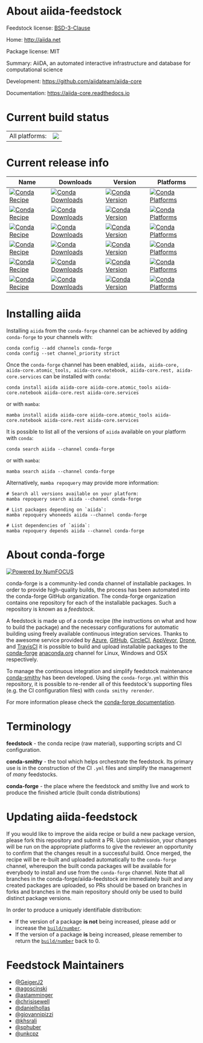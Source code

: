 About aiida-feedstock
=====================

Feedstock license: [BSD-3-Clause](https://github.com/conda-forge/aiida-core-feedstock/blob/main/LICENSE.txt)

Home: http://aiida.net

Package license: MIT

Summary: AiiDA, an automated interactive infrastructure and database for computational science

Development: https://github.com/aiidateam/aiida-core

Documentation: https://aiida-core.readthedocs.io

Current build status
====================


<table><tr><td>All platforms:</td>
    <td>
      <a href="https://dev.azure.com/conda-forge/feedstock-builds/_build/latest?definitionId=2337&branchName=main">
        <img src="https://dev.azure.com/conda-forge/feedstock-builds/_apis/build/status/aiida-core-feedstock?branchName=main">
      </a>
    </td>
  </tr>
</table>

Current release info
====================

| Name | Downloads | Version | Platforms |
| --- | --- | --- | --- |
| [![Conda Recipe](https://img.shields.io/badge/recipe-aiida-green.svg)](https://anaconda.org/conda-forge/aiida) | [![Conda Downloads](https://img.shields.io/conda/dn/conda-forge/aiida.svg)](https://anaconda.org/conda-forge/aiida) | [![Conda Version](https://img.shields.io/conda/vn/conda-forge/aiida.svg)](https://anaconda.org/conda-forge/aiida) | [![Conda Platforms](https://img.shields.io/conda/pn/conda-forge/aiida.svg)](https://anaconda.org/conda-forge/aiida) |
| [![Conda Recipe](https://img.shields.io/badge/recipe-aiida--core-green.svg)](https://anaconda.org/conda-forge/aiida-core) | [![Conda Downloads](https://img.shields.io/conda/dn/conda-forge/aiida-core.svg)](https://anaconda.org/conda-forge/aiida-core) | [![Conda Version](https://img.shields.io/conda/vn/conda-forge/aiida-core.svg)](https://anaconda.org/conda-forge/aiida-core) | [![Conda Platforms](https://img.shields.io/conda/pn/conda-forge/aiida-core.svg)](https://anaconda.org/conda-forge/aiida-core) |
| [![Conda Recipe](https://img.shields.io/badge/recipe-aiida--core.atomic__tools-green.svg)](https://anaconda.org/conda-forge/aiida-core.atomic_tools) | [![Conda Downloads](https://img.shields.io/conda/dn/conda-forge/aiida-core.atomic_tools.svg)](https://anaconda.org/conda-forge/aiida-core.atomic_tools) | [![Conda Version](https://img.shields.io/conda/vn/conda-forge/aiida-core.atomic_tools.svg)](https://anaconda.org/conda-forge/aiida-core.atomic_tools) | [![Conda Platforms](https://img.shields.io/conda/pn/conda-forge/aiida-core.atomic_tools.svg)](https://anaconda.org/conda-forge/aiida-core.atomic_tools) |
| [![Conda Recipe](https://img.shields.io/badge/recipe-aiida--core.notebook-green.svg)](https://anaconda.org/conda-forge/aiida-core.notebook) | [![Conda Downloads](https://img.shields.io/conda/dn/conda-forge/aiida-core.notebook.svg)](https://anaconda.org/conda-forge/aiida-core.notebook) | [![Conda Version](https://img.shields.io/conda/vn/conda-forge/aiida-core.notebook.svg)](https://anaconda.org/conda-forge/aiida-core.notebook) | [![Conda Platforms](https://img.shields.io/conda/pn/conda-forge/aiida-core.notebook.svg)](https://anaconda.org/conda-forge/aiida-core.notebook) |
| [![Conda Recipe](https://img.shields.io/badge/recipe-aiida--core.rest-green.svg)](https://anaconda.org/conda-forge/aiida-core.rest) | [![Conda Downloads](https://img.shields.io/conda/dn/conda-forge/aiida-core.rest.svg)](https://anaconda.org/conda-forge/aiida-core.rest) | [![Conda Version](https://img.shields.io/conda/vn/conda-forge/aiida-core.rest.svg)](https://anaconda.org/conda-forge/aiida-core.rest) | [![Conda Platforms](https://img.shields.io/conda/pn/conda-forge/aiida-core.rest.svg)](https://anaconda.org/conda-forge/aiida-core.rest) |
| [![Conda Recipe](https://img.shields.io/badge/recipe-aiida--core.services-green.svg)](https://anaconda.org/conda-forge/aiida-core.services) | [![Conda Downloads](https://img.shields.io/conda/dn/conda-forge/aiida-core.services.svg)](https://anaconda.org/conda-forge/aiida-core.services) | [![Conda Version](https://img.shields.io/conda/vn/conda-forge/aiida-core.services.svg)](https://anaconda.org/conda-forge/aiida-core.services) | [![Conda Platforms](https://img.shields.io/conda/pn/conda-forge/aiida-core.services.svg)](https://anaconda.org/conda-forge/aiida-core.services) |

Installing aiida
================

Installing `aiida` from the `conda-forge` channel can be achieved by adding `conda-forge` to your channels with:

```
conda config --add channels conda-forge
conda config --set channel_priority strict
```

Once the `conda-forge` channel has been enabled, `aiida, aiida-core, aiida-core.atomic_tools, aiida-core.notebook, aiida-core.rest, aiida-core.services` can be installed with `conda`:

```
conda install aiida aiida-core aiida-core.atomic_tools aiida-core.notebook aiida-core.rest aiida-core.services
```

or with `mamba`:

```
mamba install aiida aiida-core aiida-core.atomic_tools aiida-core.notebook aiida-core.rest aiida-core.services
```

It is possible to list all of the versions of `aiida` available on your platform with `conda`:

```
conda search aiida --channel conda-forge
```

or with `mamba`:

```
mamba search aiida --channel conda-forge
```

Alternatively, `mamba repoquery` may provide more information:

```
# Search all versions available on your platform:
mamba repoquery search aiida --channel conda-forge

# List packages depending on `aiida`:
mamba repoquery whoneeds aiida --channel conda-forge

# List dependencies of `aiida`:
mamba repoquery depends aiida --channel conda-forge
```


About conda-forge
=================

[![Powered by
NumFOCUS](https://img.shields.io/badge/powered%20by-NumFOCUS-orange.svg?style=flat&colorA=E1523D&colorB=007D8A)](https://numfocus.org)

conda-forge is a community-led conda channel of installable packages.
In order to provide high-quality builds, the process has been automated into the
conda-forge GitHub organization. The conda-forge organization contains one repository
for each of the installable packages. Such a repository is known as a *feedstock*.

A feedstock is made up of a conda recipe (the instructions on what and how to build
the package) and the necessary configurations for automatic building using freely
available continuous integration services. Thanks to the awesome service provided by
[Azure](https://azure.microsoft.com/en-us/services/devops/), [GitHub](https://github.com/),
[CircleCI](https://circleci.com/), [AppVeyor](https://www.appveyor.com/),
[Drone](https://cloud.drone.io/welcome), and [TravisCI](https://travis-ci.com/)
it is possible to build and upload installable packages to the
[conda-forge](https://anaconda.org/conda-forge) [anaconda.org](https://anaconda.org/)
channel for Linux, Windows and OSX respectively.

To manage the continuous integration and simplify feedstock maintenance
[conda-smithy](https://github.com/conda-forge/conda-smithy) has been developed.
Using the ``conda-forge.yml`` within this repository, it is possible to re-render all of
this feedstock's supporting files (e.g. the CI configuration files) with ``conda smithy rerender``.

For more information please check the [conda-forge documentation](https://conda-forge.org/docs/).

Terminology
===========

**feedstock** - the conda recipe (raw material), supporting scripts and CI configuration.

**conda-smithy** - the tool which helps orchestrate the feedstock.
                   Its primary use is in the construction of the CI ``.yml`` files
                   and simplify the management of *many* feedstocks.

**conda-forge** - the place where the feedstock and smithy live and work to
                  produce the finished article (built conda distributions)


Updating aiida-feedstock
========================

If you would like to improve the aiida recipe or build a new
package version, please fork this repository and submit a PR. Upon submission,
your changes will be run on the appropriate platforms to give the reviewer an
opportunity to confirm that the changes result in a successful build. Once
merged, the recipe will be re-built and uploaded automatically to the
`conda-forge` channel, whereupon the built conda packages will be available for
everybody to install and use from the `conda-forge` channel.
Note that all branches in the conda-forge/aiida-feedstock are
immediately built and any created packages are uploaded, so PRs should be based
on branches in forks and branches in the main repository should only be used to
build distinct package versions.

In order to produce a uniquely identifiable distribution:
 * If the version of a package **is not** being increased, please add or increase
   the [``build/number``](https://docs.conda.io/projects/conda-build/en/latest/resources/define-metadata.html#build-number-and-string).
 * If the version of a package **is** being increased, please remember to return
   the [``build/number``](https://docs.conda.io/projects/conda-build/en/latest/resources/define-metadata.html#build-number-and-string)
   back to 0.

Feedstock Maintainers
=====================

* [@GeigerJ2](https://github.com/GeigerJ2/)
* [@agoscinski](https://github.com/agoscinski/)
* [@astamminger](https://github.com/astamminger/)
* [@chrisjsewell](https://github.com/chrisjsewell/)
* [@danielhollas](https://github.com/danielhollas/)
* [@giovannipizzi](https://github.com/giovannipizzi/)
* [@khsrali](https://github.com/khsrali/)
* [@sphuber](https://github.com/sphuber/)
* [@unkcpz](https://github.com/unkcpz/)

